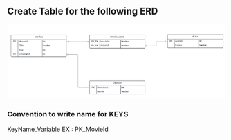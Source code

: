 ## Create Table for the following ERD
![ERD](image-1.png)

### Convention to write name for KEYS
KeyName_Variable 
EX : PK_MovieId